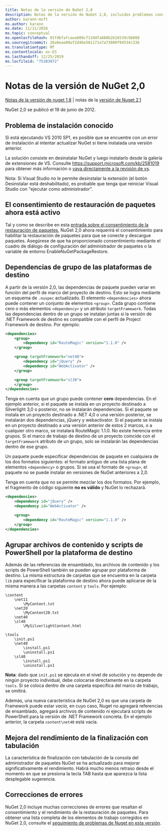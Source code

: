 ```yaml
---
title: Notas de la versión de NuGet 2,0
description: Notas de la versión de NuGet 2,0, incluidos problemas conocidos, correcciones de errores, características agregadas y DCR.
author: karann-msft
ms.author: karann
ms.date: 11/11/2016
ms.topic: conceptual
ms.openlocfilehash: 01fdbfafcaea009cf119dfa880b2b16539c9b088
ms.sourcegitcommit: 26a8eae00af2d4be581171e7a73009f94534c336
ms.translationtype: MT
ms.contentlocale: es-ES
ms.lasthandoff: 12/25/2019
ms.locfileid: "75383072"
---
```

# <a name="nuget-20-release-notes"></a>Notas de la versión de NuGet 2,0

[Notas de la versión de nuget 1,8](../release-notes/nuget-1.8.md) | notas de la [versión de Nuget 2,1](../release-notes/nuget-2.1.md)

NuGet 2,0 se publicó el 19 de junio de 2012.

## <a name="known-installation-issue"></a>Problema de instalación conocido
Si está ejecutando VS 2010 SP1, es posible que se encuentre con un error de instalación al intentar actualizar NuGet si tiene instalada una versión anterior.

La solución consiste en desinstalar NuGet y luego instalarlo desde la galería de extensiones de VS.  Consulte <https://support.microsoft.com/kb/2581019> para obtener más información o [vaya directamente a la revisión de vs](http://bit.ly/vsixcertfix).

Nota: Si Visual Studio no le permite desinstalar la extensión (el botón Desinstalar está deshabilitado), es probable que tenga que reiniciar Visual Studio con "ejecutar como administrador".

## <a name="package-restore-consent-is-now-active"></a>El consentimiento de restauración de paquetes ahora está activo

Tal y como se describe en esta [entrada sobre el consentimiento de la restauración de paquetes](http://blog.nuget.org/20120518/package-restore-and-consent.html), NuGet 2,0 ahora requerirá el consentimiento para habilitar la restauración de paquetes para que se conecte y descargue paquetes. Asegúrese de que ha proporcionado consentimiento mediante el cuadro de diálogo de configuración del administrador de paquetes o la variable de entorno EnableNuGetPackageRestore.

## <a name="group-dependencies-by-target-frameworks"></a>Dependencias de grupo de las plataformas de destino

A partir de la versión 2,0, las dependencias de paquete pueden variar en función del perfil de marco del proyecto de destino. Esto se logra mediante un esquema de `.nuspec` actualizado. El elemento `<dependencies>` ahora puede contener un conjunto de elementos `<group>`. Cada grupo contiene cero o más elementos `<dependency>` y un atributo `targetFramework`. Todas las dependencias dentro de un grupo se instalan juntas si la versión de .NET Framework de destino es compatible con el perfil de Project Framework de destino. Por ejemplo:

```xml
<dependencies>
    <group>
        <dependency id="RouteMagic" version="1.1.0" />
    </group>

    <group targetFramework="net40">
        <dependency id="jQuery" />
        <dependency id="WebActivator" />
    </group>

    <group targetFramework="sl30">
    </group>
</dependencies>
```

Tenga en cuenta que un grupo puede contener **cero** dependencias. En el ejemplo anterior, si el paquete se instala en un proyecto destinado a Silverlight 3,0 o posterior, no se instalarán dependencias. Si el paquete se instala en un proyecto destinado a .NET 4,0 o una versión posterior, se instalarán dos dependencias, jQuery y webactivator.  Si el paquete se instala en un proyecto destinado a una versión anterior de estos 2 marcos, o a cualquier otro marco, se instalará RouteMagic 1.1.0. No existe herencia entre grupos. Si el marco de trabajo de destino de un proyecto coincide con el `targetFramework` atributo de un grupo, solo se instalarán las dependencias dentro de ese grupo.

Un paquete puede especificar dependencias de paquete en cualquiera de los dos formatos siguientes: el formato antiguo de una lista plana de elementos `<dependency>` o grupos. Si se usa el formato de `<group>`, el paquete no se puede instalar en versiones de NuGet anteriores a 2,0.

Tenga en cuenta que no se permite mezclar los dos formatos. Por ejemplo, el fragmento de código siguiente **no es válido** y NuGet lo rechazará.

```xml
<dependencies>
    <dependency id="jQuery" />
    <dependency id="WebActivator" />

    <group>
        <dependency id="RouteMagic" version="1.1.0" />
    </group>
</dependencies>
```

## <a name="grouping-content-files-and-powershell-scripts-by-target-framework"></a>Agrupar archivos de contenido y scripts de PowerShell por la plataforma de destino

Además de las referencias de ensamblado, los archivos de contenido y los scripts de PowerShell también se pueden agrupar por plataforma de destino. La misma estructura de carpetas que se encuentra en la carpeta `lib` para especificar la plataforma de destino ahora puede aplicarse de la misma manera a las carpetas `content` y `tools`. Por ejemplo:

    \content
        \net11
            \MyContent.txt
        \net20
            \MyContent20.txt
        \net40
        \sl40
            \MySilverlightContent.html

    \tools
        \init.ps1
        \net40
            \install.ps1
            \uninstall.ps1
        \sl40
            \install.ps1
            \uninstall.ps1

**Nota**: dado que `init.ps1` se ejecuta en el nivel de solución y no depende de ningún proyecto individual, debe colocarse directamente en la carpeta `tools`. Si se coloca dentro de una carpeta específica del marco de trabajo, se omitirá.

Además, una nueva característica de NuGet 2,0 es que una carpeta de Framework puede estar *vacía*, en cuyo caso, Nuget no agregará referencias de ensamblado, agregará archivos de contenido ni ejecutará scripts de PowerShell para la versión de .NET Framework concreta. En el ejemplo anterior, la carpeta `content\net40` está vacía.

## <a name="improved-tab-completion-performance"></a>Mejora del rendimiento de la finalización con tabulación
La característica de finalización con tabulación de la consola del administrador de paquetes NuGet se ha actualizado para mejorar significativamente el rendimiento. Habrá mucho menos retraso desde el momento en que se presiona la tecla TAB hasta que aparezca la lista desplegable sugerencia.

## <a name="bug-fixes"></a>Correcciones de errores
NuGet 2,0 incluye muchas correcciones de errores que resaltan el consentimiento y el rendimiento de la restauración de paquetes.
Para obtener una lista completa de los elementos de trabajo corregidos en NuGet 2,0, consulte el [seguimiento de problemas de Nuget en esta versión](http://nuget.codeplex.com/workitem/list/advanced?keyword=&status=Closed&type=All&priority=All&release=NuGet%202.0&assignedTo=All&component=All&sortField=Votes&sortDirection=Descending&page=0).
